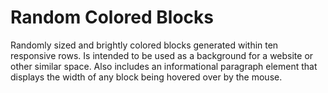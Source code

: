 # Random Colored Blocks
Randomly sized and brightly colored blocks generated within ten responsive rows. Is intended to be used as a background for a website or other similar space.
Also includes an informational paragraph element that displays the width of any block being hovered over by the mouse.
